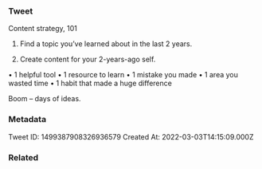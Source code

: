 ### Tweet
Content strategy, 101

1. Find a topic you’ve learned about in the last 2 years.

2. Create content for your 2-years-ago self.

• 1 helpful tool
• 1 resource to learn
• 1 mistake you made
• 1 area you wasted time
• 1 habit that made a huge difference

Boom – days of ideas.

### Metadata
Tweet ID: 1499387908326936579
Created At: 2022-03-03T14:15:09.000Z

### Related

